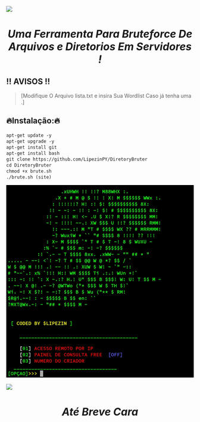 ![](https://camo.githubusercontent.com/71b837571c48af3aa60a73dbc9d5936aa359d78efbfa8a6743cbbbc16b80ef4d/68747470733a2f2f63646e2e646973636f72646170702e636f6d2f6174746163686d656e74732f3830353930323039333930363630383138362f3830353931333937323533353539303932322f74656e6f722e676966)
<h1 align="center"><b><i>Uma Ferramenta Para Bruteforce De Arquivos e Diretorios Em Servidores !</b></i></h1>


## ‼️ AVISOS ‼️

> [Modifique O Arquivo lista.txt  e insira Sua Wordlist Caso já tenha uma .]

## 🔥Instalação:🔥

```shell
apt-get update -y
apt-get upgrade -y 
apt-get install git
apt-get install bash
git clone https://github.com/LipezinPY/DiretoryBruter
cd DiretoryBruter
chmod +x brute.sh
./brute.sh (site)
```
![](https://github.com/LipezinPY/Lipe-Tool/blob/main/20211024_144728.jpg)

![](https://camo.githubusercontent.com/71b837571c48af3aa60a73dbc9d5936aa359d78efbfa8a6743cbbbc16b80ef4d/68747470733a2f2f63646e2e646973636f72646170702e636f6d2f6174746163686d656e74732f3830353930323039333930363630383138362f3830353931333937323533353539303932322f74656e6f722e676966)
<h1 align="center"><b><i>Até Breve Cara </b></i></h1>
